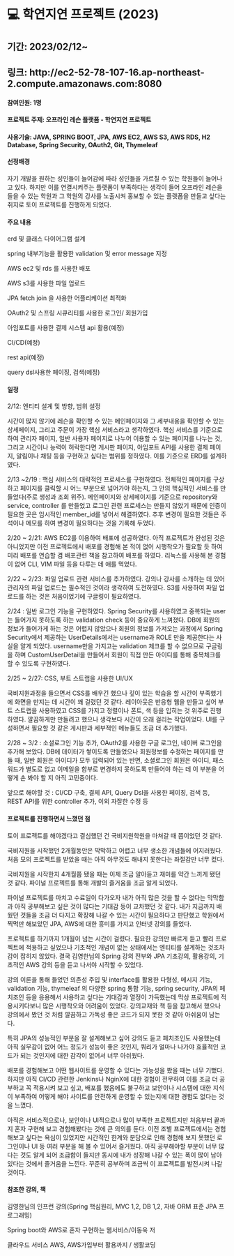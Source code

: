 <h1>💻 학연지연 프로젝트 (2023)</h1>
<h2>기간: 2023/02/12~</h2>
<h2>링크: http://ec2-52-78-107-16.ap-northeast-2.compute.amazonaws.com:8080</h2>


<h4>참여인원: 1명</h4>
<h4>프로젝트 주제: 오프라인 레슨 플랫폼 - 학연지연 프로젝트</h4>
<h4>사용기술: JAVA, SPRING BOOT, JPA, AWS EC2, AWS S3, AWS RDS, H2 Database, Spring Security, OAuth2, Git, Thymeleaf</h4>
<h4>선정배경</h4>
자기 개발을 원하는 성인들이 늘어감에 따라 성인들을 가르칠 수 있는 학원들이 늘어나고 있다. 하지만 이를 연결시켜주는 플랫폼이 부족하다는 생각이 들어 오프라인 레슨을 들을 수 있는 학원과 그 학원의 강사를 노출시켜 홍보할 수 있는 플랫폼을 만들고 싶다는 취지로 토이 프로젝트를 진행하게 되었다.
<h4>주요 내용</h4>
erd 및 클래스 다이어그램 설계 <p><p>
spring 내부기능을 활용한 validation 및 error message 지정 <p>
AWS ec2 및 rds 를 사용한 배포 <p>
AWS s3를 사용한 파일 업로드 <p>
JPA fetch join 을 사용한 어플리케이션 최적화 <p>
OAuth2 및 스프링 시큐리티를 사용한 로그인/ 회원가입 <p>
아임포트를 사용한 결제 시스템 api 활용(예정) <p>
CI/CD(예정) <p>
rest api(예정)<p>
query dsl사용한 페이징, 검색(예정)<p>

<h4>일정</h4>
2/12: 엔티티 설계 및 방향, 범위 설정<p>
시간이 많지 않기에 레슨을 확인할 수 있는 메인페이지와 그 세부내용을 확인할 수 있는 상세페이지, 그리고 주문이 가장 핵심 서비스라고 생각하였다. 핵심 서비스를 기준으로 하여 관리자 페이지, 일반 사용자 페이지로 나누어 이용할 수 있는 페이지를 나누는 것, 그리고 시간이나 능력이 허락한다면 게시판 페이지, 아임포트 API를 사용한 결제 페이지, 알림이나 채팅 등을 구현하고 싶다는 범위를 정하였다. 이를 기준으로 ERD를 설계하였다. <p> <p>
2/13 ~2/19 : 핵심 서비스의 대략적인 프로세스를 구현하였다. 전체적인 페이지를 구상하고 페이지를 클릭할 시 어느 부분으로 넘어가야 하는지, 그 안의 핵심적인 서비스를 만들었다(주로 생성과 조회 위주). 메인페이지와 상세페이지를 기준으로 repository와 service, controller 를 만들었고 로그인 관련 프로세스는 만들지 않았기 때문에 인증이 필요한 곳은 임시적인 member_id를 넣어서 해결하였다. 추후 변경이 필요한 것들은 주석이나 메모를 하여 변경이 필요하다는 것을 기록해 두었다. <p>
2/20 ~ 2/21: AWS EC2를 이용하여 배포에 성공하였다. 아직 프로젝트가 완성된 것은 아니었지만 이전 프로젝트에서 배포를 경험해 본 적이 없어 시행착오가 필요할 듯 하여 미리 배포를 연습할 겸 배포관련 책을 참고하여 배포를 하였다. 리눅스를 사용해 본 경험이 없어 CLI, VIM 파일 등을 다루는 데 애를 먹었다. <p>
2/22 ~ 2/23: 파일 업로드 관련 서비스를 추가하였다. 강의나 강사를 소개하는 데 있어 관리자의 파일 업로드는 필수적인 것이라 생각하여 도전하였다. S3를 사용하여 파일 업로드를 하는 것은 처음이었기에 구글링이 필요하였다. <p>
2/24 : 일반 로그인 기능을 구현하였다. Spring Security를 사용하였고 중복되는 user는 들어가지 못하도록 하는 validation check 등이 중요하게 느껴졌다. DB에 회원의 정보가 들어가게 하는 것은 어렵지 않았으나 회원의 정보를 가져오는 과정에서 Spring Security에서 제공하는 UserDetails에서는 username과 ROLE 만을 제공한다는 사실을 알게 되었다. username만을 가지고는 validation 체크를 할 수 없으므로 구글링을 하며 CustomUserDetail을 만들어서 회원이 직접 만든 아이디를 통해 중복체크를 할 수 있도록 구현하였다. <p>
2/25 ~ 2/27: CSS, 부트 스트랩을 사용한 UI/UX <p>
국비지원과정을 들으면서 CSS를 배우긴 했으나 깊이 있는 학습을 할 시간이 부족했기에 화면을 만지는 데 시간이 꽤 걸렸던 것 같다. 레이아웃은 반응형 웹을 만들고 싶어 부트 스트랩을 사용하였고 CSS를 가지고 정렬이나 폰트, 색 등을 입히는 것 위주로 진행하였다. 깔끔하게만 만들려고 했으나 생각보다 시간이 오래 걸리는 작업이었다. UI를 구성하면서 필요할 것 같은 게시판과 세부적인 메뉴들도 조금 더 추가했다. <p>
2/28 ~ 3/2 : 소셜로그인 기능 추가, OAuth2를 사용한 구글 로그인, 네이버 로그인을 추가해 보았다. DB에 데이터가 쌓이도록 만들었으나 회원정보를 수정하는 페이지를 만들 때, 일반 회원은 아이디가 모두 입력되어 있는 반면, 소셜로그인 회원은 아이디, 패스워드가 별도로 없고 이메일을 함부로 변경하지 못하도록 만들어야 하는 데 이 부분을 어떻게 손 봐야 할 지 아직 고민중이다.  <p>
앞으로 해야할 것 : CI/CD 구축, 결제 API, Query Dsl을 사용한 페이징, 검색 등, REST API를 위한 controller 추가, 이외 자잘한 수정 등  <p>

<h4>프로젝트를 진행하면서 느꼈던 점</h4>
토이 프로젝트를 해야겠다고 결심했던 건 국비지원학원을 마쳐갈 때 쯤이었던 것 같다. <p>
국비지원을 시작했던 2개월동안은 막막하고 어렵고 너무 생소한 개념들에 어지러웠다. 처음 모의 프로젝트를 받았을 때는 아직 아무것도 해내지 못한다는 좌절감만 너무 컸다. <p>
국비지원을 시작한지 4개월쯤 됐을 때는 이제 조금 알아듣고 재미를 약간 느끼게 됐던 것 같다. 파이널 프로젝트를 통해 개발의 즐거움을 조금 알게 되었다. <p>
파이널 프로젝트를 마치고 수료일이 다가오자 내가 아직 많은 것을 할 수 없다는 막막함과 아직 공부해보고 싶은 것이 많다는 기대감 등이 교차했던 것 같다. 내가 지금까지 배웠던 것들을 조금 더 다지고 확장해 나갈 수 있는 시간이 필요하다고 판단했고 학원에서 찍먹만 해보았던 JPA, AWS에 대한 흥미를 가지고 인터넷 강의를 들었다. <p>
프로젝트를 하기까지 1개월이 넘는 시간이 걸렸다. 필요한 강의만 빠르게 듣고 빨리 프로젝트에 적용하고 싶었으나 기초적인 개념이 없는 상태에서는 엔티티를 설계하는 것조차 감이 잡히지 않았다. 결국 김영한님의 Spring 강의 전부와 JPA 기초강의, 활용강의, 기초적인 AWS 강의 등을 듣고 나서야 시작할 수 있었다. <p>
강의 이론을 통해 들었던 의존성 주입 및 interface를 활용한 다형성, 메시지 기능, validation 기능, thymeleaf 의 다양한 spring 통합 기능, spring security, JPA의 페치조인 등을 응용해서 사용하고 싶다는 기대감과 열정이 가득했는데 막상 프로젝트에 적용시키다보니 많은 시행착오와 어려움이 있었다. 강의교재와 책 등을 참고해서 했으나 강의에서 봤던 것 처럼 깔끔하고 가독성 좋은 코드가 되지 못한 것 같아 아쉬움이 남는다. <p>
특히 JPA의 성능적인 부분을 잘 설계해보고 싶어 강의도 듣고 페치조인도 사용했는데 아직 실무감이 없어 어느 정도가 성능이 좋은 것인지, 쿼리가 얼마나 나가야 효율적인 코드가 되는 것인지에 대한 감각이 없어서 너무 아쉬웠다. <p>
배포를 경험해보고 어떤 웹사이트를 운영할 수 있다는 가능성을 봤을 때는 너무 기뻤다. 하지만 아직 CI/CD 관련한 Jenkins나 NginX에 대한 경험이 전무하여 이를 조금 더 공부하고 꼭 적용시켜 보고 싶고, 배포를 했음에도 불구하고 보안이나 시스템에 대한 지식이 부족하여 어떻게 해야 사이트를 안전하게 운영할 수 있는지에 대한 경험도 없다는 것을 느꼈다. <p>
아직은 서비스적으로나, 보안이나 UI적으로나 많이 부족한 프로젝트지만 처음부터 끝까지 혼자 구현해 보고 경험해봤다는 것에 큰 의의를 둔다. 이전 조별 프로젝트에서는 경험해보고 싶다는 욕심이 있었지만 시간적인 한계와 분담으로 인해 경험해 보지 못했던 로그인이나 UI 등 여러 부분을 해 볼 수 있어서 즐거웠다. 아직 공부해야할 부분이 너무 많다는 것도 알게 되어 조급함이 들지만 동시에 내가 성장해 나갈 수 있는 폭이 많이 남아있다는 것에서 즐거움을 느낀다. 꾸준히 공부하며 조금씩 이 프로젝트를 발전시켜 나갈 것이다. <p>

<h4>참조한 강의, 책</h4>
김영한님의 인프런 강의(Spring 핵심원리, MVC 1,2, DB 1,2, 자바 ORM 표준 JPA 프로그래밍) <p>
Spring boot와 AWS로 혼자 구현하는 웹서비스/이동욱 저 <p>
클라우드 서비스 AWS, AWS가입부터 활용까지 / 생활코딩 <p>
 
